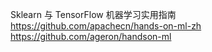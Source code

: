 Sklearn 与 TensorFlow 机器学习实用指南
https://github.com/apachecn/hands-on-ml-zh
https://github.com/ageron/handson-ml